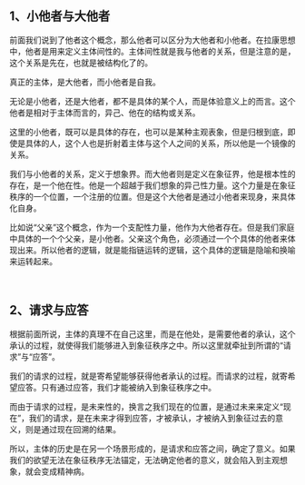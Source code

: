 <h2>1、小他者与大他者</h2><p data-pid="ctK9V7vb">前面我们说到了他者这个概念，那么他者可以区分为大他者和小他者。在拉康思想中，他者是用来定义主体间性的。主体间性就是我与他者的关系，但是注意的是，这个关系是先在，也就是被结构化了的。</p><p data-pid="U68GU4Nv">真正的主体，是大他者，而小他者是自我。</p><p data-pid="YxZ3wfcS">无论是小他者，还是大他者，都不是具体的某个人，而是体验意义上的而言。这个他者是相对于主体而言的，异己、他在的结构或关系。</p><p data-pid="xZXOPrg_">这里的小他者，既可以是具体的存在，也可以是某种主观表象，但是归根到底，即使是具体的人，这个人也是折射着主体与这个人之间的关系，所以他是一个镜像的关系。</p><p data-pid="GlpzU-QH">我们与小他者的关系，定义于想象界。而大他者则是定义在象征界，他是根本性的存在，是一个他在性。他是一个超越于我们想象的异己性力量。这个力量是在象征秩序的一个位置，一个注册的位置。但是这个大他者是通过小他者来现身，来具体化自身。</p><p data-pid="iPXIzCvD">比如说“父亲”这个概念，作为一个支配性力量，他作为大他者存在。但是我们家庭中具体的一个个父亲，是小他者。父亲这个角色，必须通过一个个具体的他者来体现出来。所以他者的逻辑，就是能指链运转的逻辑，这个具体的逻辑是隐喻和换喻来运转起来。</p><p><br></p><h2>2、请求与应答</h2><p data-pid="l8v2Hrn1">根据前面所说，主体的真理不在自己这里，而是在他处，是需要他者的承认，这个承认的过程，就使得我们能够进入到象征秩序之中。所以这里就牵扯到所谓的“请求”与“应答”。</p><p data-pid="tbhzNy1t">我们的请求的过程，就是寄希望能够获得他者承认的过程。而请求的过程，就寄希望应答。只有通过应答，我们才能被纳入到象征秩序之中。</p><p data-pid="LoWMlvsT">而由于请求的过程，是未来性的，换言之我们现在的位置，是通过未来来定义“现在”，我们的请求，是在未来才得到应答，才被承认，才被纳入到象征过去的意义，则是通过现在回溯的结果。</p><p data-pid="_1PkhGm9">所以，主体的历史是在另一个场景形成的，是请求和应答之间，确定了意义。如果我们的欲望无法在象征秩序无法锚定，无法确定他者的意义，就会陷入到主观想象，就会变成精神病。</p><p></p>